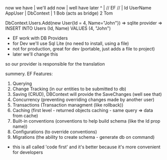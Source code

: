 now we have | we'll add now | well have later
^           |   // EF //    | Id    UserName
AppUser     |   DbContext   |  1    Bob
            (acts as bridge)   2    Tom


DbContext.Users.Add(new User{Id = 4, Name="John"}) => sqlite provider => INSERT INTO Users (Id, Name) VALUES (4, "John")

- EF work with DB Providers
- for Dev we'll use Sql Lite (no need to install, using a file)
- not for production, great for dev (portable, just adds a file to project)
- later we'll change this


so our provider is responsible for the translation

summery. EF Features:
1. Querying
2. Change Tracking (in our entities to be submitted to db)
3. Saving (CRUD), DBContext will provide the SaveChanges (well see that)
4. Concurrency (preventing overriding changes made by another user)
5. Transactions (Transaction managment (like rollback))
6. Caching (first level - returned objects caching - same query => data from cache)
7. Built-in conventions (conventions to help build schema (like the Id prop name))
8. Configurations (to override conventions)
9. Migrations (the ability to create schema - generate db on command)

- this is all called 'code first' and it's better because it's more convenient for developers